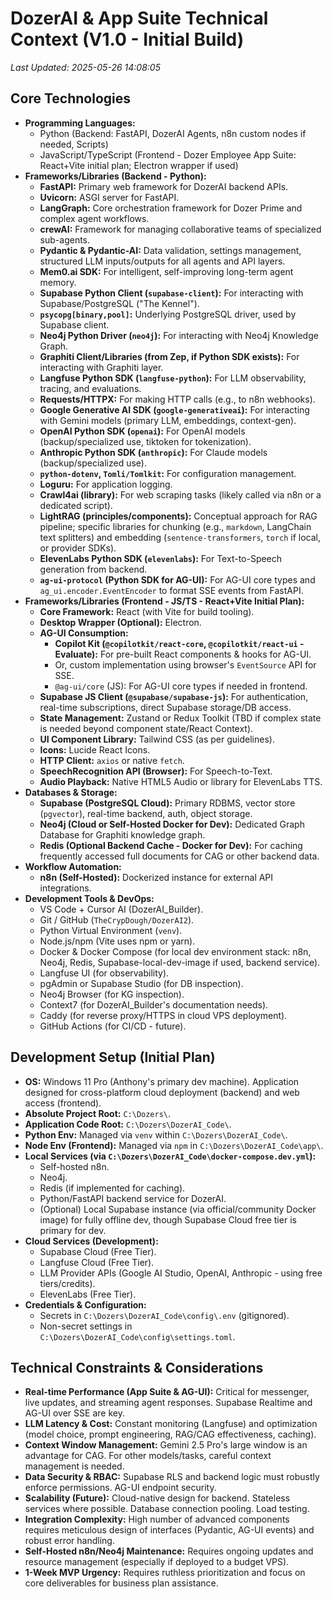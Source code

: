 # DozerAI & App Suite Technical Context (V1.0 - Initial Build)

*Last Updated: 2025-05-26 14:08:05*

## Core Technologies

- **Programming Languages:**
    - Python (Backend: FastAPI, DozerAI Agents, n8n custom nodes if needed, Scripts)
    - JavaScript/TypeScript (Frontend - Dozer Employee App Suite: React+Vite initial plan; Electron wrapper if used)
- **Frameworks/Libraries (Backend - Python):**
    - **FastAPI:** Primary web framework for DozerAI backend APIs.
    - **Uvicorn:** ASGI server for FastAPI.
    - **LangGraph:** Core orchestration framework for Dozer Prime and complex agent workflows.
    - **crewAI:** Framework for managing collaborative teams of specialized sub-agents.
    - **Pydantic & Pydantic-AI:** Data validation, settings management, structured LLM inputs/outputs for all agents and API layers.
    - **Mem0.ai SDK:** For intelligent, self-improving long-term agent memory.
    - **Supabase Python Client (`supabase-client`):** For interacting with Supabase/PostgreSQL ("The Kennel").
    - **`psycopg[binary,pool]`:** Underlying PostgreSQL driver, used by Supabase client.
    - **Neo4j Python Driver (`neo4j`):** For interacting with Neo4j Knowledge Graph.
    - **Graphiti Client/Libraries (from Zep, if Python SDK exists):** For interacting with Graphiti layer.
    - **Langfuse Python SDK (`langfuse-python`):** For LLM observability, tracing, and evaluations.
    - **Requests/HTTPX:** For making HTTP calls (e.g., to n8n webhooks).
    - **Google Generative AI SDK (`google-generativeai`):** For interacting with Gemini models (primary LLM, embeddings, context-gen).
    - **OpenAI Python SDK (`openai`):** For OpenAI models (backup/specialized use, tiktoken for tokenization).
    - **Anthropic Python SDK (`anthropic`):** For Claude models (backup/specialized use).
    - **`python-dotenv`, `Tomli/Tomlkit`:** For configuration management.
    - **Loguru:** For application logging.
    - **Crawl4ai (library):** For web scraping tasks (likely called via n8n or a dedicated script).
    - **LightRAG (principles/components):** Conceptual approach for RAG pipeline; specific libraries for chunking (e.g., `markdown`, LangChain text splitters) and embedding (`sentence-transformers`, `torch` if local, or provider SDKs).
    - **ElevenLabs Python SDK (`elevenlabs`):** For Text-to-Speech generation from backend.
    - **`ag-ui-protocol` (Python SDK for AG-UI):** For AG-UI core types and `ag_ui.encoder.EventEncoder` to format SSE events from FastAPI.
- **Frameworks/Libraries (Frontend - JS/TS - React+Vite Initial Plan):**
    - **Core Framework:** React (with Vite for build tooling).
    - **Desktop Wrapper (Optional):** Electron.
    *   **AG-UI Consumption:**
        *   **Copilot Kit (`@copilotkit/react-core`, `@copilotkit/react-ui` - Evaluate):** For pre-built React components & hooks for AG-UI.
        *   Or, custom implementation using browser's `EventSource` API for SSE.
        *   `@ag-ui/core` (JS): For AG-UI core types if needed in frontend.
    - **Supabase JS Client (`@supabase/supabase-js`):** For authentication, real-time subscriptions, direct Supabase storage/DB access.
    - **State Management:** Zustand or Redux Toolkit (TBD if complex state is needed beyond component state/React Context).
    - **UI Component Library:** Tailwind CSS (as per guidelines).
    - **Icons:** Lucide React Icons.
    - **HTTP Client:** `axios` or native `fetch`.
    - **SpeechRecognition API (Browser):** For Speech-to-Text.
    - **Audio Playback:** Native HTML5 Audio or library for ElevenLabs TTS.
- **Databases & Storage:**
    - **Supabase (PostgreSQL Cloud):** Primary RDBMS, vector store (`pgvector`), real-time backend, auth, object storage.
    - **Neo4j (Cloud or Self-Hosted Docker for Dev):** Dedicated Graph Database for Graphiti knowledge graph.
    - **Redis (Optional Backend Cache - Docker for Dev):** For caching frequently accessed full documents for CAG or other backend data.
- **Workflow Automation:**
    - **n8n (Self-Hosted):** Dockerized instance for external API integrations.
- **Development Tools & DevOps:**
    - VS Code + Cursor AI (DozerAI_Builder).
    - Git / GitHub (`TheCrypDough/DozerAI2`).
    - Python Virtual Environment (`venv`).
    - Node.js/npm (Vite uses npm or yarn).
    - Docker & Docker Compose (for local dev environment stack: n8n, Neo4j, Redis, Supabase-local-dev-image if used, backend service).
    - Langfuse UI (for observability).
    - pgAdmin or Supabase Studio (for DB inspection).
    - Neo4j Browser (for KG inspection).
    - Context7 (for DozerAI_Builder's documentation needs).
    - Caddy (for reverse proxy/HTTPS in cloud VPS deployment).
    - GitHub Actions (for CI/CD - future).

## Development Setup (Initial Plan)

- **OS:** Windows 11 Pro (Anthony's primary dev machine). Application designed for cross-platform cloud deployment (backend) and web access (frontend).
- **Absolute Project Root:** `C:\Dozers\`.
- **Application Code Root:** `C:\Dozers\DozerAI_Code\`.
- **Python Env:** Managed via `venv` within `C:\Dozers\DozerAI_Code\`.
- **Node Env (Frontend):** Managed via `npm` in `C:\Dozers\DozerAI_Code\app\`.
- **Local Services (via `C:\Dozers\DozerAI_Code\docker-compose.dev.yml`):**
    - Self-hosted n8n.
    - Neo4j.
    - Redis (if implemented for caching).
    - Python/FastAPI backend service for DozerAI.
    - (Optional) Local Supabase instance (via official/community Docker image) for fully offline dev, though Supabase Cloud free tier is primary for dev.
- **Cloud Services (Development):**
    - Supabase Cloud (Free Tier).
    - Langfuse Cloud (Free Tier).
    - LLM Provider APIs (Google AI Studio, OpenAI, Anthropic - using free tiers/credits).
    - ElevenLabs (Free Tier).
- **Credentials & Configuration:**
    - Secrets in `C:\Dozers\DozerAI_Code\config\.env` (gitignored).
    - Non-secret settings in `C:\Dozers\DozerAI_Code\config\settings.toml`.

## Technical Constraints & Considerations

- **Real-time Performance (App Suite & AG-UI):** Critical for messenger, live updates, and streaming agent responses. Supabase Realtime and AG-UI over SSE are key.
- **LLM Latency & Cost:** Constant monitoring (Langfuse) and optimization (model choice, prompt engineering, RAG/CAG effectiveness, caching).
- **Context Window Management:** Gemini 2.5 Pro's large window is an advantage for CAG. For other models/tasks, careful context management is needed.
- **Data Security & RBAC:** Supabase RLS and backend logic must robustly enforce permissions. AG-UI endpoint security.
- **Scalability (Future):** Cloud-native design for backend. Stateless services where possible. Database connection pooling. Load testing.
- **Integration Complexity:** High number of advanced components requires meticulous design of interfaces (Pydantic, AG-UI events) and robust error handling.
- **Self-Hosted n8n/Neo4j Maintenance:** Requires ongoing updates and resource management (especially if deployed to a budget VPS).
- **1-Week MVP Urgency:** Requires ruthless prioritization and focus on core deliverables for business plan assistance.
